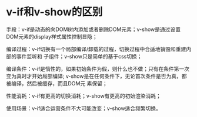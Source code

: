 # v-if和v-show的区别

手段：v-if是动态的向DOM树内添加或者删除DOM元素；v-show是通过设置DOM元素的display样式属性控制显隐；

编译过程：v-if切换有⼀个局部编译/卸载的过程，切换过程中合适地销毁和重建内部的事件监听和 ⼦组件；v-show只是简单的基于css切换； 

编译条件：v-if是惰性的，如果初始条件为假，则什么也不做；只有在条件第⼀次变为真时才开始局部编译; v-show是在任何条件下，⽆论⾸次条件是否为真，都被编译，然后被缓存，⽽且DOM元 素保留； 

性能消耗：v-if有更⾼的切换消耗；v-show有更⾼的初始渲染消耗； 

使⽤场景：v-if适合运营条件不⼤可能改变；v-show适合频繁切换。